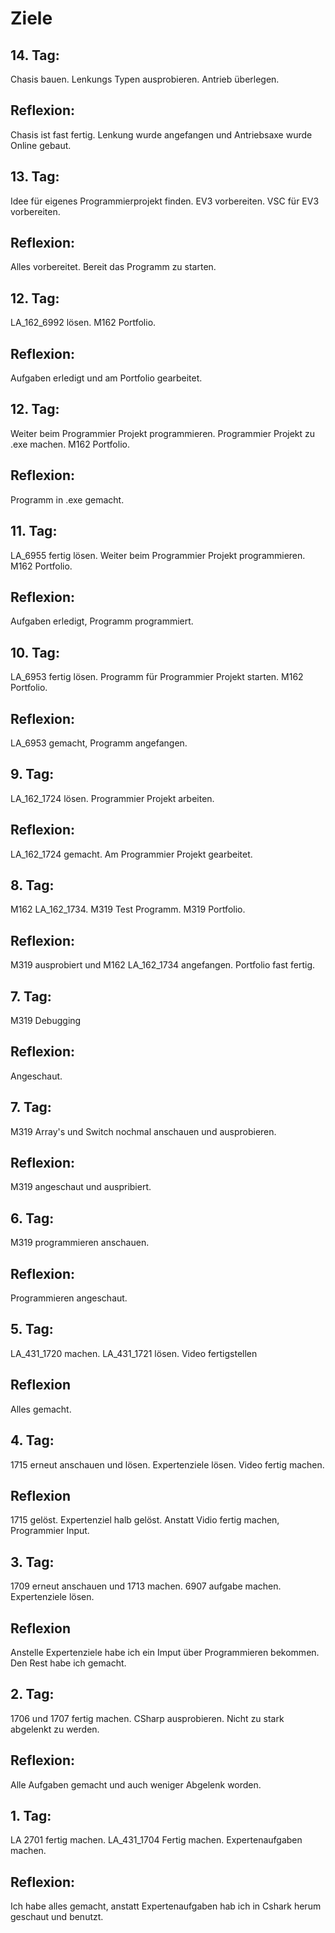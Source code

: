 # Ziele
## 14. Tag: 
Chasis bauen. 
Lenkungs Typen ausprobieren. 
Antrieb überlegen. 
## Reflexion:
Chasis ist fast fertig. 
Lenkung wurde angefangen und Antriebsaxe wurde Online gebaut. 
## 13. Tag: 
Idee für eigenes Programmierprojekt finden. 
EV3 vorbereiten. 
VSC für EV3 vorbereiten. 
## Reflexion:
Alles vorbereitet. Bereit das Programm zu starten. 
## 12. Tag: 
LA_162_6992 lösen. 
M162 Portfolio. 
## Reflexion:
Aufgaben erledigt und am Portfolio gearbeitet. 
## 12. Tag: 
Weiter beim Programmier Projekt programmieren. 
Programmier Projekt zu .exe machen. 
M162 Portfolio. 
## Reflexion:
Programm in .exe gemacht. 
## 11. Tag:
LA_6955 fertig lösen. 
Weiter beim Programmier Projekt programmieren. 
M162 Portfolio. 
## Reflexion:
Aufgaben erledigt, Programm programmiert. 
## 10. Tag:
LA_6953 fertig lösen. 
Programm für Programmier Projekt starten. 
M162 Portfolio. 
## Reflexion:
LA_6953 gemacht, Programm angefangen. 
## 9. Tag:
LA_162_1724 lösen. 
Programmier Projekt arbeiten. 
## Reflexion:
LA_162_1724 gemacht. 
Am Programmier Projekt gearbeitet. 
## 8. Tag:
M162 LA_162_1734.
M319 Test Programm.
M319 Portfolio.
## Reflexion:
M319 ausprobiert und M162 LA_162_1734 angefangen. Portfolio fast fertig. 
## 7. Tag:
M319 Debugging
## Reflexion:
Angeschaut. 
## 7. Tag:
M319 Array's und Switch nochmal anschauen und ausprobieren. 
## Reflexion:
M319 angeschaut und auspribiert. 
## 6. Tag:
M319 programmieren anschauen.
## Reflexion:
Programmieren angeschaut.
## 5. Tag:
LA_431_1720 machen.
LA_431_1721 lösen.
Video fertigstellen
## Reflexion
Alles gemacht.

## 4. Tag:
1715 erneut anschauen und lösen.
Expertenziele lösen.
Video fertig machen.
## Reflexion
1715 gelöst. 
Expertenziel halb gelöst. 
Anstatt Vidio fertig machen, Programmier Input.

## 3. Tag:
1709 erneut anschauen und 1713 machen.
6907 aufgabe machen.
Expertenziele lösen.
## Reflexion
Anstelle Expertenziele habe ich ein Imput über Programmieren bekommen. 
Den Rest habe ich gemacht. 

## 2. Tag:        
1706 und 1707 fertig machen. 
CSharp ausprobieren. 
Nicht zu stark abgelenkt zu werden.
## Reflexion:
Alle Aufgaben gemacht und auch weniger Abgelenk worden.

## 1. Tag:        
LA 2701 fertig machen.
LA_431_1704 Fertig machen. 
Expertenaufgaben machen.
## Reflexion:
Ich habe alles gemacht, anstatt Expertenaufgaben hab ich in Cshark herum geschaut und benutzt.
